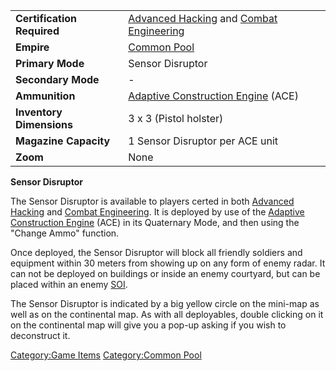 |                            |                                                                                                         |
|----------------------------|---------------------------------------------------------------------------------------------------------|
| **Certification Required** | [Advanced Hacking](Advanced_Hacking "wikilink") and [Combat Engineering](Combat_Engineering "wikilink") |
| **Empire**                 | [Common Pool](Common_Pool "wikilink")                                                                   |
| **Primary Mode**           | Sensor Disruptor                                                                                        |
| **Secondary Mode**         | \-                                                                                                      |
| **Ammunition**             | [Adaptive Construction Engine](Adaptive_Construction_Engine "wikilink") (ACE)                           |
| **Inventory Dimensions**   | 3 x 3 (Pistol holster)                                                                                  |
| **Magazine Capacity**      | 1 Sensor Disruptor per ACE unit                                                                         |
| **Zoom**                   | None                                                                                                    |

**Sensor Disruptor**

The Sensor Disruptor is available to players certed in both [Advanced
Hacking](Advanced_Hacking "wikilink") and [Combat
Engineering](Combat_Engineering "wikilink"). It is deployed by use of
the [Adaptive Construction
Engine](Adaptive_Construction_Engine "wikilink") (ACE) in its Quaternary
Mode, and then using the "Change Ammo" function.

Once deployed, the Sensor Disruptor will block all friendly soldiers and
equipment within 30 meters from showing up on any form of enemy radar.
It can not be deployed on buildings or inside an enemy courtyard, but
can be placed within an enemy [SOI](SOI "wikilink").

The Sensor Disruptor is indicated by a big yellow circle on the mini-map
as well as on the continental map. As with all deployables, double
clicking on it on the continental map will give you a pop-up asking if
you wish to deconstruct it.

[Category:Game Items](Category:Game_Items "wikilink") [Category:Common
Pool](Category:Common_Pool "wikilink")